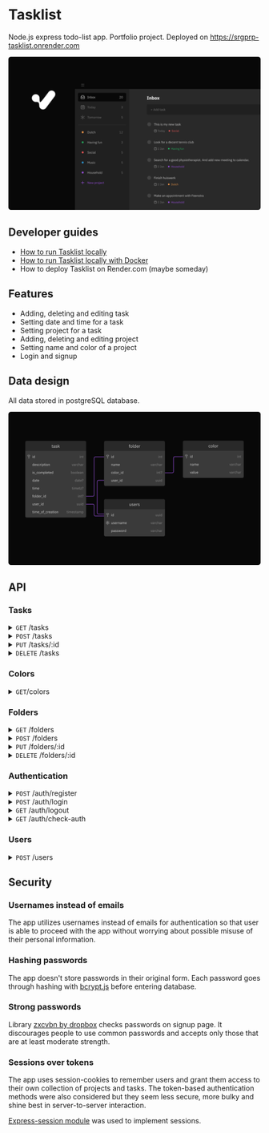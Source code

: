 # Tasklist

Node.js express todo-list app. Portfolio project. Deployed on https://srgprp-tasklist.onrender.com

![index-screen](./docs/readme-media/Cover.png)

## Developer  guides

- [How to run Tasklist locally](./docs/basic-setup-guide.md)
- [How to run Tasklist locally with Docker](./docs/docker-setup-gude.md)
- How to deploy Tasklist on Render.com (maybe someday)

## Features

- Adding, deleting and editing task
- Setting date and time for a task
- Setting project for a task
- Adding, deleting and editing project
- Setting name and color of a project
- Login and signup

## Data design

All data stored in postgreSQL database.

![DB diagram](./docs/readme-media/DBdiagram.png)

## API
### Tasks

<details>
    <summary>
        <code>GET</code> /tasks
    </summary>

#### Request example
```javascript
GET "https://srgprp-tasklist.herokuapp.com/tasks"
```
#### Response example
```javascript
200 OK
[
  {
    "id": 154,
    "description": "Add new task",
    "is_completed": false,
    "time_of_creation": "2022-03-03T18:34:43.534Z",
    "date": null,
    "time": null,
    "folder_name": null,
    "folder_id": null
  },
  {
    "id": 153,
    "description": "Set date and time",
    "is_completed": false,
    "time_of_creation": "2022-03-03T18:34:43.531Z",
    "date": "2022-03-03",
    "time": "18:00:00+01:00",
    "folder_name": "Casual",
    "folder_id": 23
  },
  {
    "id": 152,
    "description": "Create new project",
    "is_completed": false,
    "time_of_creation": "2022-03-03T18:34:43.526Z",
    "date": null,
    "time": null,
    "folder_name": null,
    "folder_id": null
  }
]
```
</details>

<details>
    <summary>
        <code>POST</code> /tasks
    </summary>

#### Request example
```javascript
POST "https://srgprp-tasklist.herokuapp.com/tasks"
{
    "description": "Cook pasta",
    "date": "2022-08-17",
    "time": "16:00",
    "folder_id": 1
}
```

#### Response example
```javascript
200 OK
{
    "messageToUser": "New task has been created"
}
```
</details>

<details>
    <summary>
        <code>PUT</code> /tasks/:id
    </summary>

#### Request example

```javascript
PUT "https://srgprp-tasklist.herokuapp.com/tasks/110"
{
    "description": "To the dentist",
    "date": "2022-02-11",
    "time": "14:00",
    "folder_id": 1
}
```

#### Response example

```javascript
200 OK
{
    "messageToUser": "Task has been successfully updated!"
}
```
</details>


<details>
    <summary>
        <code>DELETE</code> /tasks
    </summary>

#### Request example

```javascript    
DELETE "https://srgprp-tasklist.herokuapp.com/tasks/120"
```

#### Response example

```javascript
200 OK
{
    "messageToUser": "Task has been successfully deleted!"
}
```
</details>


### Colors
<details>
    <summary>
        <code>GET</code>/colors
    </summary>


#### Request example
```javascript
GET "https://srgprp-tasklist.herokuapp.com/colors"
```

#### Response example
```javascript
200 OK
[
  {
    "id": 1,
    "name": "Orange",
    "value": "#FF9749"
  },
  {
    "id": 2,
    "name": "Blue",
    "value": "#3D77F6"
  },
  {
    "id": 3,
    "name": "Green",
    "value": "#169446"
  },
  {
    "id": 4,
    "name": "Berry Red",
    "value": "#BC245D"
  }
]
```
</details>

### Folders

<details>
    <summary>
        <code>GET</code> /folders
    </summary>

#### Request example

```javascript
GET "https://srgprp-tasklist.herokuapp.com/folders"
```

#### Response example

```javascript
200 OK
[
  {
    "id": 231,
    "name": "Classic Music",
    "color_id": 1
  },
  {
    "id": 8,
    "name": "Piano",
    "color_id": 2
  }
]

```
</details>

<details>
    <summary>
        <code>POST</code> /folders
    </summary>

#### Request example

```javascript
POST "https://srgprp-tasklist.herokuapp.com/folders"
{
    "folderName": "Writing",
    "colorId": "1"
}
```

#### Response example

```javascript
200 OK
{
  "folderId": 283
}
```
</details>

<details>
    <summary>
        <code>PUT</code> /folders/:id
    </summary>

#### Request example

```javascript
PUT "https://srgprp-tasklist.herokuapp.com/folders/240"
{
    "folderName": "Writing a book",
    "colorId": "283"
}
```

#### Response example

```javascript
200 OK
{
    "messageToUser": "Project has been updated"
}
```
</details>

<details>
    <summary>
        <code>DELETE</code> /folders/:id
    </summary>

#### Request example

```javascript
DELETE "https://srgprp-tasklist.herokuapp.com/folders/283"
```

#### Response example

```javascript
200 OK
{
    "messageToUser": "Folder has been deleted"
}
```
</details>

### Authentication


<details>
    <summary>
        <code>POST</code> /auth/register
    </summary>

#### Request example
```javascript
POST "https://srgprp-tasklist.herokuapp.com/auth/register"
{
    "username": "JoanOfArc",
    "password": "JoanTheFighter17@#"
}
```

#### Response example
```javascript
200 OK
{
  "isAuthenticated": true
}
```
</details>

<details>
    <summary>
        <code>POST</code> /auth/login
    </summary>

#### Request example

```javascript
POST "https://srgprp-tasklist.herokuapp.com/auth/login"
{
    "username": "JoanOfArc",
    "password": "JoanTheFighter17@#"
}
```
#### Response example

```javascript
200 OK
{
  "isAuthenticated": true
}
```
</details>

<details>
    <summary>
        <code>GET</code> /auth/logout
    </summary>

#### Request example

```javascript
GET "https://srgprp-tasklist.herokuapp.com/auth/logout"
```

#### Response example

```javascript
200 OK
{
  "isAuthenticated": false
}
```

</details>

<details>
    <summary>
        <code>GET</code> /auth/check-auth
    </summary>

#### Request example

```javascript
GET "https://srgprp-tasklist.herokuapp.com/auth/check-auth"
```

#### Response example
```javascript
200 OK
{
  "isAuthenticated": false
}
```

</details>

### Users

<details>
    <summary>
        <code>POST</code> /users
    </summary>

#### Request example

```javascript
POST "https://srgprp-tasklist.herokuapp.com/users"
{
    "username": "bob"
}
```

#### Response example

```javascript
200 OK
{
  "isUsernameExists": false
}
```
</details>

## Security

### Usernames instead of emails

The app utilizes usernames instead of emails for authentication so that user is able to proceed with the app without worrying about possible misuse of their personal information.

### Hashing passwords

The app doesn't store passwords in their original form. Each password goes through hashing with [bcrypt.js](https://github.com/dcodeIO/bcrypt.js) before entering database.
### Strong passwords

Library [zxcvbn by dropbox](https://github.com/dropbox/zxcvbn) checks passwords on signup page. It discourages people to use common passwords and accepts only those that are at least moderate strength.

### Sessions over tokens
The app uses session-cookies to remember users and grant them access to their own collection of projects and tasks. The token-based authentication methods were also considered but they seem less secure, more bulky and shine best in server-to-server interaction.

[Express-session module](https://github.com/expressjs/session) was used to implement sessions.